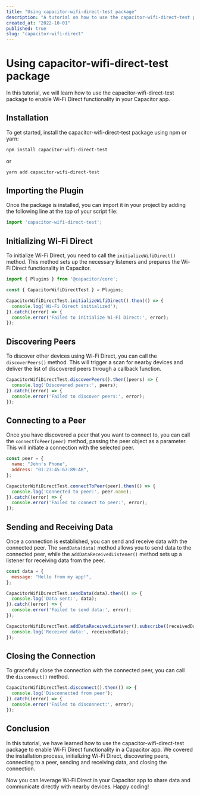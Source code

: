 ```yaml
---
title: "Using capacitor-wifi-direct-test package"
description: "A tutorial on how to use the capacitor-wifi-direct-test package"
created_at: "2022-10-01"
published: true
slug: "capacitor-wifi-direct"
---
```


# Using capacitor-wifi-direct-test package

In this tutorial, we will learn how to use the capacitor-wifi-direct-test package to enable Wi-Fi Direct functionality in your Capacitor app.

## Installation

To get started, install the capacitor-wifi-direct-test package using npm or yarn:

```bash
npm install capacitor-wifi-direct-test
```

or

```bash
yarn add capacitor-wifi-direct-test
```

## Importing the Plugin

Once the package is installed, you can import it in your project by adding the following line at the top of your script file:

```javascript
import 'capacitor-wifi-direct-test';
```

## Initializing Wi-Fi Direct

To initialize Wi-Fi Direct, you need to call the `initializeWifiDirect()` method. This method sets up the necessary listeners and prepares the Wi-Fi Direct functionality in Capacitor.

```javascript
import { Plugins } from '@capacitor/core';

const { CapacitorWifiDirectTest } = Plugins;

CapacitorWifiDirectTest.initializeWifiDirect().then(() => {
  console.log('Wi-Fi Direct initialized');
}).catch((error) => {
  console.error('Failed to initialize Wi-Fi Direct:', error);
});
```

## Discovering Peers

To discover other devices using Wi-Fi Direct, you can call the `discoverPeers()` method. This will trigger a scan for nearby devices and deliver the list of discovered peers through a callback function.

```javascript
CapacitorWifiDirectTest.discoverPeers().then((peers) => {
  console.log('Discovered peers:', peers);
}).catch((error) => {
  console.error('Failed to discover peers:', error);
});
```

## Connecting to a Peer

Once you have discovered a peer that you want to connect to, you can call the `connectToPeer(peer)` method, passing the peer object as a parameter. This will initiate a connection with the selected peer.

```javascript
const peer = {
  name: "John's Phone",
  address: "01:23:45:67:89:AB",
};

CapacitorWifiDirectTest.connectToPeer(peer).then(() => {
  console.log('Connected to peer:', peer.name);
}).catch((error) => {
  console.error('Failed to connect to peer:', error);
});
```

## Sending and Receiving Data

Once a connection is established, you can send and receive data with the connected peer. The `sendData(data)` method allows you to send data to the connected peer, while the `addDataReceivedListener()` method sets up a listener for receiving data from the peer.

```javascript
const data = {
  message: "Hello from my app!",
};

CapacitorWifiDirectTest.sendData(data).then(() => {
  console.log('Data sent:', data);
}).catch((error) => {
  console.error('Failed to send data:', error);
});

CapacitorWifiDirectTest.addDataReceivedListener().subscribe((receivedData) => {
  console.log('Received data:', receivedData);
});
```

## Closing the Connection

To gracefully close the connection with the connected peer, you can call the `disconnect()` method.

```javascript
CapacitorWifiDirectTest.disconnect().then(() => {
  console.log('Disconnected from peer');
}).catch((error) => {
  console.error('Failed to disconnect:', error);
});
```

## Conclusion

In this tutorial, we have learned how to use the capacitor-wifi-direct-test package to enable Wi-Fi Direct functionality in a Capacitor app. We covered the installation process, initializing Wi-Fi Direct, discovering peers, connecting to a peer, sending and receiving data, and closing the connection.

Now you can leverage Wi-Fi Direct in your Capacitor app to share data and communicate directly with nearby devices. Happy coding!